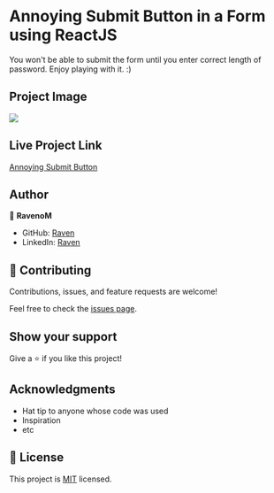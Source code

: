 # Annoying Submit Button in a Form using ReactJS

You won't be able to submit the form until you enter correct length of password. Enjoy playing with it. :)

## Project Image

<image src="assets/images/Screenshot%202022-10-06%20at%203.50.58%20PM.png" />

## Live Project Link

[Annoying Submit Button](https://annoying-submit-button.netlify.app/)

## Author

👤 **RavenoM**

- GitHub: [Raven](https://github.com/festoqufx)
- LinkedIn: [Raven](https://www.linkedin.com/in/ferdinand-estoque-46797876/)

## 🤝 Contributing

Contributions, issues, and feature requests are welcome!

Feel free to check the [issues page](../../issues/).

## Show your support

Give a ⭐️ if you like this project!

## Acknowledgments

- Hat tip to anyone whose code was used
- Inspiration
- etc

## 📝 License

This project is [MIT](./MIT.md) licensed.
